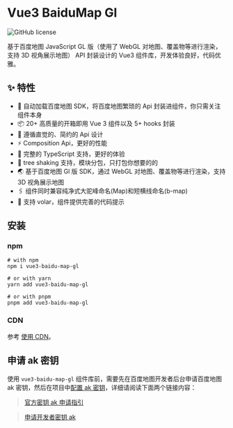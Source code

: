 # Vue3 BaiduMap Gl

<div style="display:flex;justify-content:flex-start;margin-top:15px;">
<img src="https://img.shields.io/github/license/yue1123/img-previewer?style=flat-square" alt="GitHub license" >
<img src="https://img.shields.io/github/package-json/v/yue1123/vue3-baidu-map-gl?color=f90&style=flat-square" alt="" style="margin-left:10px">
</div>

基于百度地图 JavaScript GL 版（使用了 WebGL 对地图、覆盖物等进行渲染，支持 3D 视角展示地图） API 封装设计的 Vue3 组件库，开发体验良好，代码优雅。

## :sparkles: 特性

- 🚀 自动加载百度地图 SDK，将百度地图繁琐的 Api 封装进组件，你只需关注组件本身
- 📦 20+ 高质量的开箱即用 Vue 3 组件以及 5+ hooks 封装
- 📐 遵循直觉的、简约的 Api 设计
- ⚡ Composition Api，更好的性能
- 🔨 完整的 TypeScript 支持，更好的体验
- 🧩 tree shaking 支持，模块分包，只打包你想要的的
- 🌏 基于百度地图 Gl 版 SDK，通过 WebGL 对地图、覆盖物等进行渲染，支持 3D 视角展示地图
- 🖇️ 组件同时兼容纯净式大驼峰命名(Map)和短横线命名(b-map)
- 🚀 支持 volar，组件提供完善的代码提示

## 安装

### npm

```shell
# with npm
npm i vue3-baidu-map-gl

# or with yarn
yarn add vue3-baidu-map-gl

# or with pnpm
pnpm add vue3-baidu-map-gl
```

### CDN

参考 [使用 CDN](/zh/guide/usage-cdn)。

## 申请 ak 密钥

使用 `vue3-baidu-map-gl` 组件库前，需要先在百度地图开发者后台申请百度地图 ak 密钥，然后在项目中[配置 ak 密钥](./config)，详细请阅读下面两个链接内容：

> [官方密钥 ak 申请指引](https://lbs.baidu.com/index.php?title=jspopularGL/guide/getkey)

> [申请开发者密钥 ak](https://lbsyun.baidu.com/apiconsole/key?application=key)
